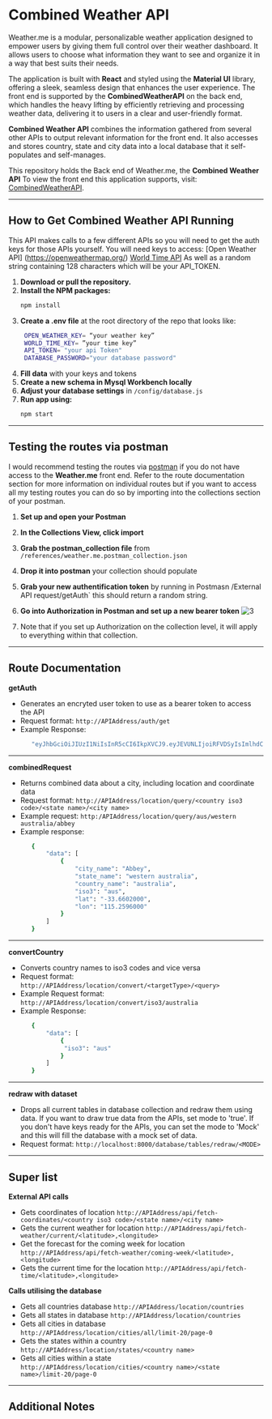 # Combined Weather API

Weather.me is a modular, personalizable weather application designed to empower users by giving them full control over their weather dashboard. It allows users to choose what information they want to see and organize it in a way that best suits their needs.  

The application is built with **React** and styled using the **Material UI** library, offering a sleek, seamless design that enhances the user experience. The front end is supported by the **CombinedWeatherAPI** on the back end, which handles the heavy lifting by efficiently retrieving and processing weather data, delivering it to users in a clear and user-friendly format.  

**Combined Weather API** combines the information gathered from several other APIs to output relevant information for the front end. It also accesses and stores country, state and city data into a local database that it self-populates and self-manages.

This repository holds the Back end of Weather.me, the **Combined Weather API**
To view the front end this application supports, visit: [CombinedWeatherAPI](https://github.com/Euxiac/Weather.me).  

---
## How to Get Combined Weather API Running  
This API makes calls to a few different APIs so you will need to get the auth keys for those APIs yourself. You will need keys to access:
[Open Weather API] (https://openweathermap.org/)
[World Time API](https://www.api-ninjas.com/api/worldtime)
As well as a random string containing 128 characters which will be your API_TOKEN.

1. **Download or pull the repository.**  
2. **Install the NPM packages:**  
   ```bash
   npm install
   ```
3. **Create a .env file** at the root directory of the repo that looks like:
   ```bash
    OPEN_WEATHER_KEY= “your weather key”
    WORLD_TIME_KEY= ”your time key”
    API_TOKEN= "your api Token"
    DATABASE_PASSWORD="your database password"
   ```
5. **Fill data** with your keys and tokens
6. **Create a new schema in Mysql Workbench locally**
7. **Adjust your database settings** in `/config/database.js`
8. **Run app using:**
   ```bash
   npm start
   ```
---

## Testing the routes via postman
  I would recommend testing the routes via [postman](https://www.postman.com/) if you do not have access to the **Weather.me** front end. Refer to the route documentation section for more information on individual routes but if you want to access all my testing routes you can do so by importing into the collections section of your postman.
  1. **Set up and open your Postman**
  2. **In the Collections View, click import**
  3. **Grab the postman_collection file** from `/references/weather.me.postman_collection.json`
  4. **Drop it into postman** your collection should populate
  5. **Grab your new authentification token** by running in Postmasn /External API request/getAuth` this should return a random string.
  6. **Go into Authorization in Postman and set up a new bearer token**
     ![3](https://github.com/user-attachments/assets/813e5eee-7b06-42f6-bb9a-e8019f9e2800)

  8. Note that if you set up Authorization on the collection level, it will apply to everything within that collection.

---

## Route Documentation

**getAuth**
- Generates an encryted user token to use as a bearer token to access the API
- Request format: `http://APIAddress/auth/get`
- Example Response:
   ```bash
      "eyJhbGciOiJIUzI1NiIsInR5cCI6IkpXVCJ9.eyJEVUNLIjoiRFVDSyIsImlhdCI6MTczMzI0NDI3NCwiZXhwIjoxNzMzMjYyMjc0fQ.aUunocsI4ZdkP9scn8Tpx2HAj-ckEOy0mwamk6oJ-Rg"
   ```
---

**combinedRequest**
- Returns combined data about a city, including location and coordinate data
- Request format: `http://APIAddress/location/query/<country iso3 code>/<state name>/<city name>`
- Example request: `http:/APIAddress/location/query/aus/western australia/abbey`
- Example response:
   ```bash
      {
          "data": [
              {
                  "city_name": "Abbey",
                  "state_name": "western australia",
                  "country_name": "australia",
                  "iso3": "aus",
                  "lat": "-33.6602000",
                  "lon": "115.2596000"
              }
          ]
      }
   ```
---

**convertCountry**
- Converts country names to iso3 codes and vice versa
- Request format: `http://APIAddress/location/convert/<targetType>/<query>`
- Example Request format: `http://APIAddress/location/convert/iso3/australia`
- Example Response:
   ```bash
      {
          "data": [
              {
               "iso3": "aus"
              }
          ]
      }
   ```
---

**redraw with dataset**
- Drops all current tables in database collection and redraw them using data. If you want to draw true data from the APIs, set mode to 'true'. If you don't have keys ready for the APIs, you can set the mode to 'Mock' and this will fill the database with a mock set of data.
- Request format: `http://localhost:8000/database/tables/redraw/<MODE>`

---

## Super list

**External API calls**
- Gets coordinates of location `http://APIAddress/api/fetch-coordinates/<country iso3 code>/<state name>/<city name>`
- Gets the current weather for location `http://APIAddress/api/fetch-weather/current/<latitude>,<longitude>`
- Get the forecast for the coming week for location `http://APIAddress/api/fetch-weather/coming-week/<latitude>,<longitude>`
- Gets the current time for the location `http://APIAddress/api/fetch-time/<latitude>,<longitude>`

**Calls utilising the database**
- Gets all countries database `http://APIAddress/location/countries`
- Gets all states in database `http://APIAddress/location/countries`
- Gets all cities in database `http://APIAddress/location/cities/all/limit-20/page-0`
- Gets the states within a country `http://APIAddress/location/states/<country name>`
- Gets all cities within a state `http://APIAddress/location/cities/<country name>/<state name>/limit-20/page-0`

--- 

## Additional Notes

